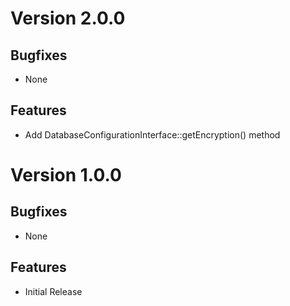 # Version 2.0.0

## Bugfixes

* None

## Features

* Add DatabaseConfigurationInterface::getEncryption() method

# Version 1.0.0

## Bugfixes

* None

## Features

* Initial Release
